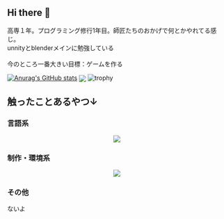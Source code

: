 ## Hi there 👋

高専１年。プログラミング修行1年目。師匠たちのおかげで何とかやれてる感じ。<br>unnityとblenderメインに勉強している<br><a><br>今のところ一番大きい目標：ゲームを作る</br>

[![Anurag's GitHub stats](https://github-readme-stats.vercel.app/api?username=ruim5017&ja)](https://github.com/anuraghazra/github-readme-stats)
<img  align="center"  src="https://github-readme-stats.anuraghazra1.vercel.app/api/top-langs/?username=ruim5017&no-bg=true&no-frame=true&langs_count=30&hide=html,css&layout=compact"/>
![trophy](https://github-profile-trophy.vercel.app/?username=ruim5017)
<h2>触ったことあるやつ↓</h2>
<h3>言語系</h3>
<p align="center">
  <a href="https://skillicons.dev">
    <img src="https://skillicons.dev/icons?i=py,html,c,cpp" />
  </a>
</p>
<h3>制作・環境系</h3>
<p align="center">
  <a href="https://skillicons.dev">
    <img src="https://skillicons.dev/icons?i=arduino,unity,blender,resperrypi" />
  </a>
</p>

<h3>その他</h3>
<p>ないよ</p>

